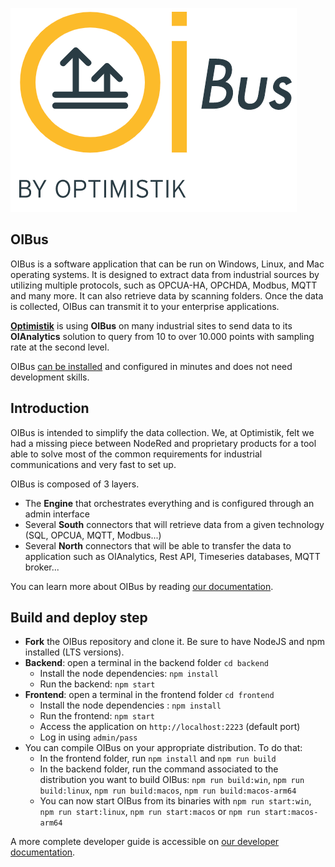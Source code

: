 ![OIBus](frontend/public/oibus.png)

## OIBus

OIBus is a software application that can be run on Windows, Linux, and Mac operating systems. It is designed to extract
data from industrial sources by utilizing multiple protocols, such as OPCUA-HA, OPCHDA, Modbus, MQTT and many more.
It can also retrieve data by scanning folders. Once the data is collected, OIBus can transmit it to your enterprise
applications.

[**Optimistik**](https://optimistik.io) is using **OIBus** on many industrial sites to send data to its **OIAnalytics**
solution to query from 10 to over 10.000 points with sampling rate at the second level.

OIBus [can be installed](https://oibus.optimistik.com/docs/guide/installation) and configured in minutes and does not
need development skills.

## Introduction

OIBus is intended to simplify the data collection. We, at Optimistik, felt we had a missing piece between NodeRed and
proprietary products for a tool able to solve most of the common requirements for industrial communications and very
fast to set up.

OIBus is composed of 3 layers.

- The **Engine** that orchestrates everything and is configured through an admin interface
- Several **South** connectors that will retrieve data from a given technology (SQL, OPCUA, MQTT, Modbus...)
- Several **North** connectors that will be able to transfer the data to application such as OIAnalytics, Rest API,
  Timeseries databases, MQTT broker...

You can learn more about OIBus by reading [our documentation](https://oibus.optimistik.com/).

## Build and deploy step

* **Fork** the OIBus repository and clone it. Be sure to have NodeJS and npm installed (LTS versions).
* **Backend**: open a terminal in the backend folder `cd backend`
    * Install the node dependencies: `npm install`
    * Run the backend: `npm start`
* **Frontend**: open a terminal in the frontend folder `cd frontend`
    * Install the node dependencies : `npm install`
    * Run the frontend: `npm start`
    * Access the application on `http://localhost:2223` (default port)
    * Log in using `admin/pass`
* You can compile OIBus on your appropriate distribution. To do that:
    * In the frontend folder, run `npm install` and `npm run build`
    * In the backend folder, run the command associated to the distribution you want to build
      OIBus: `npm run build:win`, `npm run build:linux`, `npm run build:macos`, `npm run build:macos-arm64`
    * You can now start OIBus from its binaries with `npm run start:win`, `npm run start:linux`, `npm run start:macos`
      or `npm run start:macos-arm64`

A more complete developer guide is accessible
on [our developer documentation](https://oibus.optimistik.com/docs/developer/).

